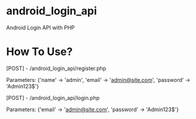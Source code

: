 # android_login_api
Android Login API with PHP

# How To Use?

[POST] - /android_login_api/register.php

Parameters: {'name' -> 'admin', 'email' -> 'admin@site.com', 'password' -> 'Admin123$'}

[POST] - /android_login_api/login.php

Parameters: {'email' -> 'admin@site.com', 'password' -> 'Admin123$'}
